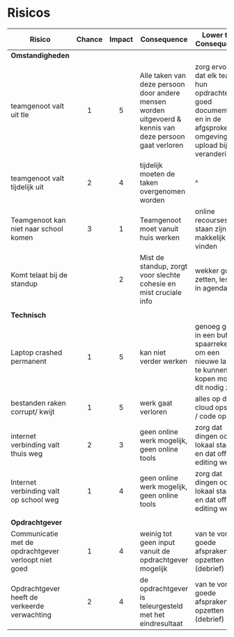 # Risicos

| Risico                                    | Chance    | Impact    | Consequence                                                                                   | Lower the Consequence                         |
|---                                        |:---:      |:---:      |---                                                                                            |---                                            |
| **Omstandigheden**                             |           |           |                                                                                               |                                               |
| teamgenoot valt uit tle                   | 1         | 5         | Alle taken van deze persoon door andere mensen worden uitgevoerd & kennis van deze persoon gaat verloren  | zorg ervoor dat elk teamlid hun opdrachten goed documenteerd en in de afgsproken omgeving upload bij elke verandering |
| teamgenoot valt tijdelijk uit             | 2         | 4         | tijdelijk moeten de taken overgenomen worden                                                  | ^                                             | 
| Teamgenoot kan niet naar school komen     | 3         | 1         | Teamgenoot moet vanuit huis werken                                                            | online recourses staan zijn makkelijk te vinden|
| Komt telaat bij de standup                |           | 2         | Mist de standup, zorgt voor slechte cohesie en mist cruciale info                             | wekker goed zetten, lessen in agenda          |
|                                           |           |           |                                                                                               |                                               |
| **Technisch**                             |           |           |                                                                                               |                                               |
| Laptop crashed permanent                  | 1         | 5         | kan niet verder werken                                                                        | genoeg geld in een buffer spaarrekening om een nieuwe laptop te kunnen kopen mocht dit nodig zijn |
| bestanden raken corrupt/ kwijt            | 1         | 5         | werk gaat verloren                                                                            | alles op de cloud opslaan / code op git       |
| internet verbinding valt thuis weg        | 2         | 3         | geen online werk mogelijk, geen online tools                                                  | zorg dat dingen ook lokaal staan en dat offline editing werkt |
| Internet verbinding valt op school weg    | 1         | 4         | geen online werk mogelijk, geen online tools                                                  | zorg dat dingen ook lokaal staan en dat offline editing werkt |
|                                           |           |           |                                                                                               |                                               |
| **Opdrachtgever**                         |           |           |                                                                                               |                                               |
| Communicatie met de opdrachtgever verloopt niet goed | 1  | 4     | weinig tot geen input vanuit de opdrachtgever mogelijk                                        | van te voren goede afspraken opzetten (debrief)  |
| Opdrachtgever heeft de verkeerde verwachting | 2      | 4         | de opdrachtgever is teleurgesteld met het eindresultaat                                       | van te voren goede afspraken opzetten (debrief)  |
